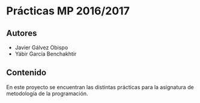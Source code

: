 # Prácticas MP 2016/2017

## Autores

* Javier Gálvez Obispo
* Yábir García Benchakhtir

## Contenido

En este proyecto se encuentran las distintas prácticas para la asignatura de metodología de la programación.
